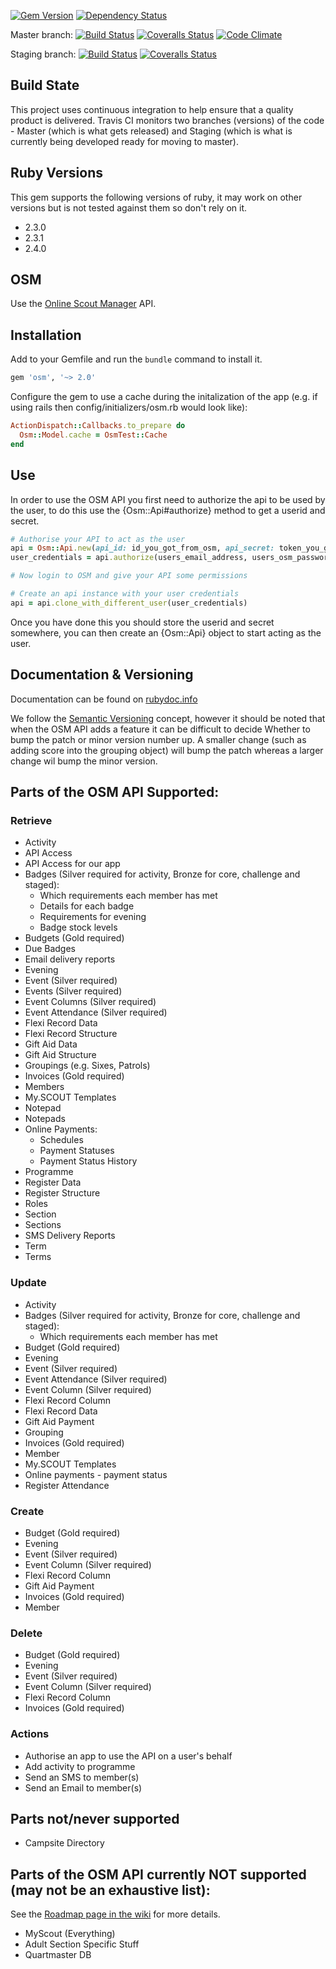 [![Gem Version](https://badge.fury.io/rb/osm.png)](http://badge.fury.io/rb/osm)
[![Dependency Status](https://gemnasium.com/robertgauld/osm.png)](https://gemnasium.com/robertgauld/osm)

Master branch:
[![Build Status](https://secure.travis-ci.org/robertgauld/osm.png?branch=master)](http://travis-ci.org/robertgauld/osm)
[![Coveralls Status](https://coveralls.io/repos/robertgauld/osm/badge.png?branch=master)](https://coveralls.io/r/robertgauld/osm)
[![Code Climate](https://codeclimate.com/github/robertgauld/osm.png?branch=master)](https://codeclimate.com/github/robertgauld/osm)

Staging branch:
[![Build Status](https://secure.travis-ci.org/robertgauld/osm.png?branch=staging)](http://travis-ci.org/robertgauld/osm)
[![Coveralls Status](https://coveralls.io/repos/robertgauld/osm/badge.png?branch=master)](https://coveralls.io/r/robertgauld/osm)


## Build State
This project uses continuous integration to help ensure that a quality product is delivered.
Travis CI monitors two branches (versions) of the code - Master (which is what gets released)
and Staging (which is what is currently being developed ready for moving to master).


## Ruby Versions
This gem supports the following versions of ruby, it may work on other versions but is not tested against them so don't rely on it.

  * 2.3.0
  * 2.3.1
  * 2.4.0


## OSM

Use the [Online Scout Manager](https://www.onlinescoutmanager.co.uk) API.


## Installation

Add to your Gemfile and run the `bundle` command to install it.

```ruby
gem 'osm', '~> 2.0'
```

Configure the gem to use a cache during the initalization of the app (e.g. if using rails then config/initializers/osm.rb would look like):

```ruby
ActionDispatch::Callbacks.to_prepare do
  Osm::Model.cache = OsmTest::Cache
end
```


## Use

In order to use the OSM API you first need to authorize the api to be used by the user, to do this use the {Osm::Api#authorize} method to get a userid and secret.

```ruby
# Authorise your API to act as the user
api = Osm::Api.new(api_id: id_you_got_from_osm, api_secret: token_you_got_from_osm, name: "A name for your API")
user_credentials = api.authorize(users_email_address, users_osm_password)

# Now login to OSM and give your API some permissions

# Create an api instance with your user credentials
api = api.clone_with_different_user(user_credentials)
```

Once you have done this you should store the userid and secret somewhere, you can then create an {Osm::Api} object to start acting as the user.



## Documentation & Versioning

Documentation can be found on [rubydoc.info](http://rubydoc.info/github/robertgauld/osm/master/frames)

We follow the [Semantic Versioning](http://semver.org/) concept,
however it should be noted that when the OSM API adds a feature it can be difficult to decide Whether to bump the patch or minor version number up. A smaller change (such as adding score into the grouping object) will bump the patch whereas a larger change wil bump the minor version.


## Parts of the OSM API Supported:

### Retrieve
  * Activity
  * API Access
  * API Access for our app
  * Badges (Silver required for activity, Bronze for core, challenge and staged):
    * Which requirements each member has met
    * Details for each badge
    * Requirements for evening
    * Badge stock levels
  * Budgets (Gold required)
  * Due Badges
  * Email delivery reports
  * Evening
  * Event (Silver required)
  * Events (Silver required)
  * Event Columns (Silver required)
  * Event Attendance (Silver required)
  * Flexi Record Data
  * Flexi Record Structure
  * Gift Aid Data
  * Gift Aid Structure
  * Groupings (e.g. Sixes, Patrols)
  * Invoices (Gold required)
  * Members
  * My.SCOUT Templates
  * Notepad
  * Notepads
  * Online Payments:
    * Schedules
    * Payment Statuses
    * Payment Status History
  * Programme
  * Register Data
  * Register Structure
  * Roles
  * Section
  * Sections
  * SMS Delivery Reports
  * Term
  * Terms

### Update
  * Activity
  * Badges (Silver required for activity, Bronze for core, challenge and staged):
    * Which requirements each member has met
  * Budget (Gold required)
  * Evening
  * Event (Silver required)
  * Event Attendance (Silver required)
  * Event Column (Silver required)
  * Flexi Record Column
  * Flexi Record Data
  * Gift Aid Payment
  * Grouping
  * Invoices (Gold required)
  * Member
  * My.SCOUT Templates
  * Online payments - payment status
  * Register Attendance

### Create
  * Budget (Gold required)
  * Evening
  * Event (Silver required)
  * Event Column (Silver required)
  * Flexi Record Column
  * Gift Aid Payment
  * Invoices (Gold required)
  * Member

### Delete
  * Budget (Gold required)
  * Evening
  * Event (Silver required)
  * Event Column (Silver required)
  * Flexi Record Column
  * Invoices (Gold required)

### Actions
  * Authorise an app to use the API on a user's behalf
  * Add activity to programme
  * Send an SMS to member(s)
  * Send an Email to member(s)

## Parts not/never supported
  * Campsite Directory

## Parts of the OSM API currently NOT supported (may not be an exhaustive list):

See the [Roadmap page in the wiki](https://github.com/robertgauld/osm/wiki/Roadmap) for more details.

  * MyScout (Everything)
  * Adult Section Specific Stuff
  * Quartmaster DB
